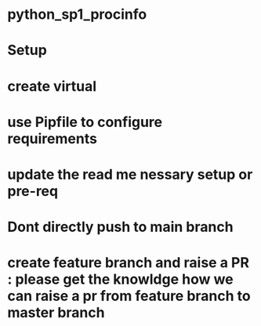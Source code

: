 # python_sp1_procinfo



#  Setup 

# create virtual 
# use Pipfile to configure requirements 
# update the read me nessary setup or pre-req


# Dont directly push to main branch 
# create feature branch and raise a PR :  please get the knowldge how we can raise a pr from feature branch to master branch 